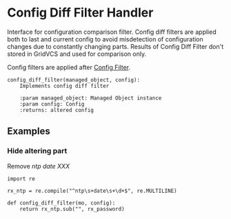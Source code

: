 # Config Diff Filter Handler


Interface for configuration comparison filter. Config diff filters
are applied both to last and current config to avoid misdetection
of configuration changes due to constantly changing parts.
Results of Config Diff Filter don't stored in GridVCS and used for
comparison only.

Config filters are applied after [Config Filter](config-filter.md).

    config_diff_filter(managed_object, config):
        Implements config diff filter
    
        :param managed_object: Managed Object instance
        :param config: Config
        :returns: altered config

## Examples


### Hide altering part

Remove *ntp date XXX*

    import re

    rx_ntp = re.compile("^ntp\s+date\s+\d+$", re.MULTILINE)

    def config_diff_filter(mo, config):
        return rx_ntp.sub("", rx_password)

